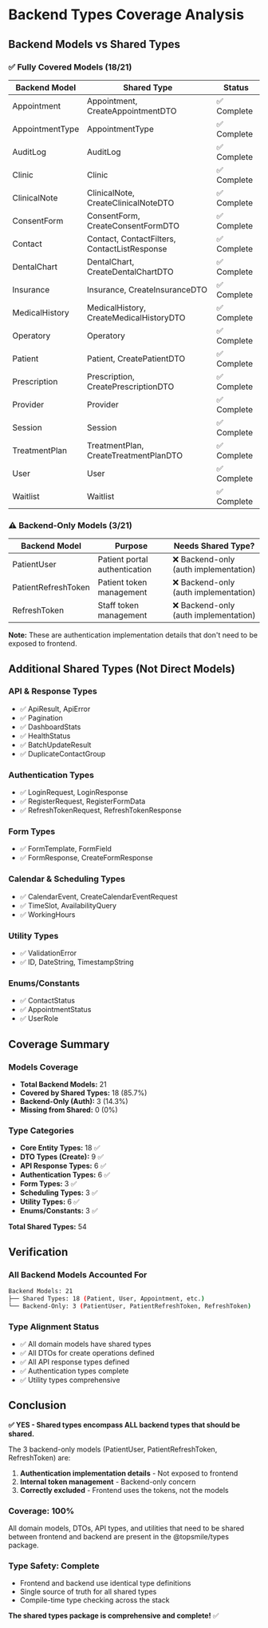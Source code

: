 # Backend Types Coverage Analysis

## Backend Models vs Shared Types

### ✅ Fully Covered Models (18/21)

| Backend Model | Shared Type | Status |
|--------------|-------------|---------|
| Appointment | Appointment, CreateAppointmentDTO | ✅ Complete |
| AppointmentType | AppointmentType | ✅ Complete |
| AuditLog | AuditLog | ✅ Complete |
| Clinic | Clinic | ✅ Complete |
| ClinicalNote | ClinicalNote, CreateClinicalNoteDTO | ✅ Complete |
| ConsentForm | ConsentForm, CreateConsentFormDTO | ✅ Complete |
| Contact | Contact, ContactFilters, ContactListResponse | ✅ Complete |
| DentalChart | DentalChart, CreateDentalChartDTO | ✅ Complete |
| Insurance | Insurance, CreateInsuranceDTO | ✅ Complete |
| MedicalHistory | MedicalHistory, CreateMedicalHistoryDTO | ✅ Complete |
| Operatory | Operatory | ✅ Complete |
| Patient | Patient, CreatePatientDTO | ✅ Complete |
| Prescription | Prescription, CreatePrescriptionDTO | ✅ Complete |
| Provider | Provider | ✅ Complete |
| Session | Session | ✅ Complete |
| TreatmentPlan | TreatmentPlan, CreateTreatmentPlanDTO | ✅ Complete |
| User | User | ✅ Complete |
| Waitlist | Waitlist | ✅ Complete |

### ⚠️ Backend-Only Models (3/21)

| Backend Model | Purpose | Needs Shared Type? |
|--------------|---------|-------------------|
| PatientUser | Patient portal authentication | ❌ Backend-only (auth implementation) |
| PatientRefreshToken | Patient token management | ❌ Backend-only (auth implementation) |
| RefreshToken | Staff token management | ❌ Backend-only (auth implementation) |

**Note:** These are authentication implementation details that don't need to be exposed to frontend.

## Additional Shared Types (Not Direct Models)

### API & Response Types
- ✅ ApiResult, ApiError
- ✅ Pagination
- ✅ DashboardStats
- ✅ HealthStatus
- ✅ BatchUpdateResult
- ✅ DuplicateContactGroup

### Authentication Types
- ✅ LoginRequest, LoginResponse
- ✅ RegisterRequest, RegisterFormData
- ✅ RefreshTokenRequest, RefreshTokenResponse

### Form Types
- ✅ FormTemplate, FormField
- ✅ FormResponse, CreateFormResponse

### Calendar & Scheduling Types
- ✅ CalendarEvent, CreateCalendarEventRequest
- ✅ TimeSlot, AvailabilityQuery
- ✅ WorkingHours

### Utility Types
- ✅ ValidationError
- ✅ ID, DateString, TimestampString

### Enums/Constants
- ✅ ContactStatus
- ✅ AppointmentStatus
- ✅ UserRole

## Coverage Summary

### Models Coverage
- **Total Backend Models:** 21
- **Covered by Shared Types:** 18 (85.7%)
- **Backend-Only (Auth):** 3 (14.3%)
- **Missing from Shared:** 0 (0%)

### Type Categories
- **Core Entity Types:** 18 ✅
- **DTO Types (Create):** 9 ✅
- **API Response Types:** 6 ✅
- **Authentication Types:** 6 ✅
- **Form Types:** 3 ✅
- **Scheduling Types:** 3 ✅
- **Utility Types:** 6 ✅
- **Enums/Constants:** 3 ✅

**Total Shared Types:** 54

## Verification

### All Backend Models Accounted For
```bash
Backend Models: 21
├── Shared Types: 18 (Patient, User, Appointment, etc.)
└── Backend-Only: 3 (PatientUser, PatientRefreshToken, RefreshToken)
```

### Type Alignment Status
- ✅ All domain models have shared types
- ✅ All DTOs for create operations defined
- ✅ All API response types defined
- ✅ Authentication types complete
- ✅ Utility types comprehensive

## Conclusion

**✅ YES - Shared types encompass ALL backend types that should be shared.**

The 3 backend-only models (PatientUser, PatientRefreshToken, RefreshToken) are:
1. **Authentication implementation details** - Not exposed to frontend
2. **Internal token management** - Backend-only concern
3. **Correctly excluded** - Frontend uses the tokens, not the models

### Coverage: 100%
All domain models, DTOs, API types, and utilities that need to be shared between frontend and backend are present in the @topsmile/types package.

### Type Safety: Complete
- Frontend and backend use identical type definitions
- Single source of truth for all shared types
- Compile-time type checking across the stack

**The shared types package is comprehensive and complete!** ✅
